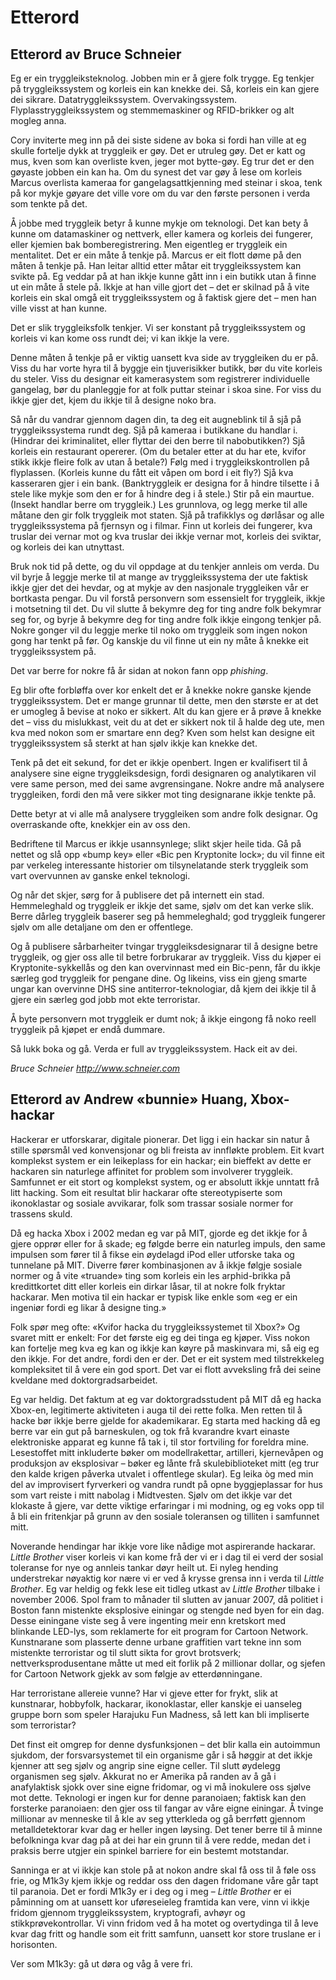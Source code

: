 # Etterord 

## Etterord av Bruce Schneier

Eg er ein tryggleiksteknolog. Jobben min er å gjere folk trygge. Eg tenkjer på tryggleikssystem og korleis ein kan knekke dei. Så, korleis ein kan gjere dei sikrare. Datatryggleikssystem. Overvakingssystem. Flyplasstryggleikssystem og stemmemaskiner og RFID-brikker og alt mogleg anna.

Cory inviterte meg inn på dei siste sidene av boka si fordi han ville at eg skulle fortelje dykk at tryggleik er gøy. Det er utruleg gøy. Det er katt og mus, kven som kan overliste kven, jeger mot bytte-gøy. Eg trur det er den gøyaste jobben ein kan ha. Om du synest det var gøy å lese om korleis Marcus overlista kameraa for gangelagsattkjenning med steinar i skoa, tenk på kor mykje gøyare det ville vore om du var den første personen i verda som tenkte på det.

Å jobbe med tryggleik betyr å kunne mykje om teknologi. Det kan bety å kunne om datamaskiner og nettverk, eller kamera og korleis dei fungerer, eller kjemien bak bomberegistrering. Men eigentleg er tryggleik ein mentalitet. Det er ein måte å tenkje på. Marcus er eit flott døme på den måten å tenkje på. Han leitar alltid etter måtar eit tryggleikssystem kan svikte på. Eg veddar på at han ikkje kunne gått inn i ein butikk utan å finne ut ein måte å stele på. Ikkje at han ville gjort det – det er skilnad på å vite korleis ein skal omgå eit tryggleikssystem og å faktisk gjere det – men han ville visst at han kunne.

Det er slik tryggleiksfolk tenkjer. Vi ser konstant på tryggleikssystem og korleis vi kan kome oss rundt dei; vi kan ikkje la vere.

Denne måten å tenkje på er viktig uansett kva side av tryggleiken du er på. Viss du har vorte hyra til å byggje ein tjuverisikker butikk, bør du vite korleis du steler. Viss du designar eit kamerasystem som registrerer individuelle gangelag, bør du planleggje for at folk puttar steinar i skoa sine. For viss du ikkje gjer det, kjem du ikkje til å designe noko bra.

Så når du vandrar gjennom dagen din, ta deg eit augneblink til å sjå på tryggleikssystema rundt deg. Sjå på kameraa i butikkane du handlar i. (Hindrar dei kriminalitet, eller flyttar dei den berre til nabobutikken?) Sjå korleis ein restaurant opererer. (Om du betaler etter at du har ete, kvifor stikk ikkje fleire folk av utan å betale?) Følg med i tryggleikskontrollen på flyplassen. (Korleis kunne du fått eit våpen om bord i eit fly?) Sjå kva kasseraren gjer i ein bank. (Banktryggleik er designa for å hindre tilsette i å stele like mykje som den er for å hindre deg i å stele.) Stir på ein maurtue. (Insekt handlar berre om tryggleik.) Les grunnlova, og legg merke til alle måtane den gir folk tryggleik mot staten. Sjå på trafikklys og dørlåsar og alle tryggleikssystema på fjernsyn og i filmar. Finn ut korleis dei fungerer, kva truslar dei vernar mot og kva truslar dei ikkje vernar mot, korleis dei sviktar, og korleis dei kan utnyttast.

Bruk nok tid på dette, og du vil oppdage at du tenkjer annleis om verda. Du vil byrje å leggje merke til at mange av tryggleikssystema der ute faktisk ikkje gjer det dei hevdar, og at mykje av den nasjonale tryggleiken vår er bortkasta pengar. Du vil forstå personvern som essensielt for tryggleik, ikkje i motsetning til det. Du vil slutte å bekymre deg for ting andre folk bekymrar seg for, og byrje å bekymre deg for ting andre folk ikkje eingong tenkjer på. Nokre gonger vil du leggje merke til noko om tryggleik som ingen nokon gong har tenkt på før. Og kanskje du vil finne ut ein ny måte å knekke eit tryggleikssystem på.

Det var berre for nokre få år sidan at nokon fann opp *phishing*.

Eg blir ofte forbløffa over kor enkelt det er å knekke nokre ganske kjende tryggleikssystem. Det er mange grunnar til dette, men den største er at det er umogleg å bevise at noko er sikkert. Alt du kan gjere er å prøve å knekke det – viss du mislukkast, veit du at det er sikkert nok til å halde deg ute, men kva med nokon som er smartare enn deg? Kven som helst kan designe eit tryggleikssystem så sterkt at han sjølv ikkje kan knekke det.

Tenk på det eit sekund, for det er ikkje openbert. Ingen er kvalifisert til å analysere sine eigne tryggleiksdesign, fordi designaren og analytikaren vil vere same person, med dei same avgrensingane. Nokre andre må analysere tryggleiken, fordi den må vere sikker mot ting designarane ikkje tenkte på.

Dette betyr at vi alle må analysere tryggleiken som andre folk designar. Og overraskande ofte, knekkjer ein av oss den.

Bedriftene til Marcus er ikkje usannsynlege; slikt skjer heile tida. Gå på nettet og slå opp «bump key» eller «Bic pen Kryptonite lock»; du vil finne eit par verkeleg interessante historier om tilsynelatande sterk tryggleik som vart overvunnen av ganske enkel teknologi.

Og når det skjer, sørg for å publisere det på internett ein stad. Hemmeleghald og tryggleik er ikkje det same, sjølv om det kan verke slik. Berre dårleg tryggleik baserer seg på hemmeleghald; god tryggleik fungerer sjølv om alle detaljane om den er offentlege.

Og å publisere sårbarheiter tvingar tryggleiksdesignarar til å designe betre tryggleik, og gjer oss alle til betre forbrukarar av tryggleik. Viss du kjøper ei Kryptonite-sykkellås og den kan overvinnast med ein Bic-penn, får du ikkje særleg god tryggleik for pengane dine. Og likeins, viss ein gjeng smarte ungar kan overvinne DHS sine antiterror-teknologiar, då kjem dei ikkje til å gjere ein særleg god jobb mot ekte terroristar.

Å byte personvern mot tryggleik er dumt nok; å ikkje eingong få noko reell tryggleik på kjøpet er endå dummare.

Så lukk boka og gå. Verda er full av tryggleikssystem. Hack eit av dei.

*Bruce Schneier*
*http://www.schneier.com*

## Etterord av Andrew «bunnie» Huang, Xbox-hackar

Hackerar er utforskarar, digitale pionerar. Det ligg i ein hackar sin natur å stille spørsmål ved konvensjonar og bli freista av innfløkte problem. Eit kvart komplekst system er ein leikeplass for ein hackar; ein bieffekt av dette er hackaren sin naturlege affinitet for problem som involverer tryggleik. Samfunnet er eit stort og komplekst system, og er absolutt ikkje unntatt frå litt hacking. Som eit resultat blir hackarar ofte stereotypiserte som ikonoklastar og sosiale avvikarar, folk som trassar sosiale normer for trassens skuld.

Då eg hacka Xbox i 2002 medan eg var på MIT, gjorde eg det ikkje for å gjere opprør eller for å skade; eg følgde berre ein naturleg impuls, den same impulsen som fører til å fikse ein øydelagd iPod eller utforske taka og tunnelane på MIT. Diverre fører kombinasjonen av å ikkje følgje sosiale normer og å vite «truande» ting som korleis ein les arphid-brikka på kredittkortet ditt eller korleis ein dirkar låsar, til at nokre folk fryktar hackarar. Men motiva til ein hackar er typisk like enkle som «eg er ein ingeniør fordi eg likar å designe ting.»

Folk spør meg ofte: «Kvifor hacka du tryggleikssystemet til Xbox?» Og svaret mitt er enkelt: For det første eig eg dei tinga eg kjøper. Viss nokon kan fortelje meg kva eg kan og ikkje kan køyre på maskinvara mi, så eig eg den ikkje. For det andre, fordi den er der. Det er eit system med tilstrekkeleg kompleksitet til å vere ein god sport. Det var ei flott avveksling frå dei seine kveldane med doktorgradsarbeidet.

Eg var heldig. Det faktum at eg var doktorgradsstudent på MIT då eg hacka Xbox-en, legitimerte aktiviteten i auga til dei rette folka. Men retten til å hacke bør ikkje berre gjelde for akademikarar. Eg starta med hacking då eg berre var ein gut på barneskulen, og tok frå kvarandre kvart einaste elektroniske apparat eg kunne få tak i, til stor fortviling for foreldra mine. Lesestoffet mitt inkluderte bøker om modellrakettar, artilleri, kjernevåpen og produksjon av eksplosivar – bøker eg lånte frå skulebiblioteket mitt (eg trur den kalde krigen påverka utvalet i offentlege skular). Eg leika òg med min del av improvisert fyrverkeri og vandra rundt på opne byggjeplassar for hus som vart reiste i mitt nabolag i Midtvesten. Sjølv om det ikkje var det klokaste å gjere, var dette viktige erfaringar i mi modning, og eg voks opp til å bli ein fritenkjar på grunn av den sosiale toleransen og tilliten i samfunnet mitt.

Noverande hendingar har ikkje vore like nådige mot aspirerande hackarar. *Little Brother* viser korleis vi kan kome frå der vi er i dag til ei verd der sosial toleranse for nye og annleis tankar døyr heilt ut. Ei nyleg hending understrekar nøyaktig kor nære vi er ved å krysse grensa inn i verda til *Little Brother*. Eg var heldig og fekk lese eit tidleg utkast av *Little Brother* tilbake i november 2006. Spol fram to månader til slutten av januar 2007, då politiet i Boston fann mistenkte eksplosive einingar og stengde ned byen for ein dag. Desse einingane viste seg å vere ingenting meir enn kretskort med blinkande LED-lys, som reklamerte for eit program for Cartoon Network. Kunstnarane som plasserte denne urbane graffitien vart tekne inn som mistenkte terroristar og til slutt sikta for grovt brotsverk; nettverksprodusentane måtte ut med eit forlik på 2 millionar dollar, og sjefen for Cartoon Network gjekk av som følgje av etterdønningane.

Har terroristane allereie vunne? Har vi gjeve etter for frykt, slik at kunstnarar, hobbyfolk, hackarar, ikonoklastar, eller kanskje ei uanseleg gruppe born som speler Harajuku Fun Madness, så lett kan bli impliserte som terroristar?

Det finst eit omgrep for denne dysfunksjonen – det blir kalla ein autoimmun sjukdom, der forsvarsystemet til ein organisme går i så høggir at det ikkje kjenner att seg sjølv og angrip sine eigne celler. Til slutt øydelegg organismen seg sjølv. Akkurat no er Amerika på randen av å gå i anafylaktisk sjokk over sine eigne fridomar, og vi må inokulere oss sjølve mot dette. Teknologi er ingen kur for denne paranoiaen; faktisk kan den forsterke paranoiaen: den gjer oss til fangar av våre eigne einingar. Å tvinge millionar av menneske til å kle av seg ytterkleda og gå berrføtt gjennom metalldetektorar kvar dag er heller ingen løysing. Det tener berre til å minne befolkninga kvar dag på at dei har ein grunn til å vere redde, medan det i praksis berre utgjer ein spinkel barriere for ein bestemt motstandar.

Sanninga er at vi ikkje kan stole på at nokon andre skal få oss til å føle oss frie, og M1k3y kjem ikkje og reddar oss den dagen fridomane våre går tapt til paranoia. Det er fordi M1k3y er i deg og i meg – *Little Brother* er ei påminning om at uansett kor uføreseieleg framtida kan vere, vinn vi ikkje fridom gjennom tryggleikssystem, kryptografi, avhøyr og stikkprøvekontrollar. Vi vinn fridom ved å ha motet og overtydinga til å leve kvar dag fritt og handle som eit fritt samfunn, uansett kor store truslane er i horisonten.

Ver som M1k3y: gå ut døra og våg å vere fri.